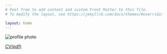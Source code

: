 ```yaml
---
# Feel free to add content and custom Front Matter to this file.
# To modify the layout, see https://jekyllrb.com/docs/themes/#overriding-theme-defaults

layout: home
---
```


  
<img src="/assets/profile.jpeg" alt="profile photo"/>

  
[CV(pdf)](/assets/CV.pdf)

